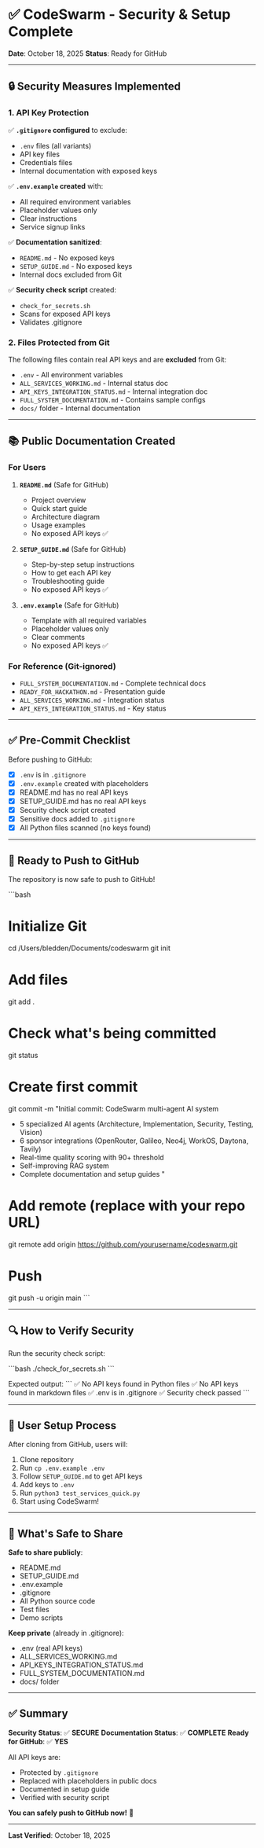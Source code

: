 # ✅ CodeSwarm - Security & Setup Complete

**Date**: October 18, 2025
**Status**: Ready for GitHub

---

## 🔒 Security Measures Implemented

### 1. API Key Protection

✅ **`.gitignore` configured** to exclude:
- `.env` files (all variants)
- API key files
- Credentials files
- Internal documentation with exposed keys

✅ **`.env.example` created** with:
- All required environment variables
- Placeholder values only
- Clear instructions
- Service signup links

✅ **Documentation sanitized**:
- `README.md` - No exposed keys
- `SETUP_GUIDE.md` - No exposed keys
- Internal docs excluded from Git

✅ **Security check script** created:
- `check_for_secrets.sh`
- Scans for exposed API keys
- Validates .gitignore

### 2. Files Protected from Git

The following files contain real API keys and are **excluded** from Git:

- `.env` - All environment variables
- `ALL_SERVICES_WORKING.md` - Internal status doc
- `API_KEYS_INTEGRATION_STATUS.md` - Internal integration doc
- `FULL_SYSTEM_DOCUMENTATION.md` - Contains sample configs
- `docs/` folder - Internal documentation

---

## 📚 Public Documentation Created

### For Users

1. **`README.md`** (Safe for GitHub)
   - Project overview
   - Quick start guide
   - Architecture diagram
   - Usage examples
   - No exposed API keys ✅

2. **`SETUP_GUIDE.md`** (Safe for GitHub)
   - Step-by-step setup instructions
   - How to get each API key
   - Troubleshooting guide
   - No exposed API keys ✅

3. **`.env.example`** (Safe for GitHub)
   - Template with all required variables
   - Placeholder values only
   - Clear comments
   - No exposed API keys ✅

### For Reference (Git-ignored)

- `FULL_SYSTEM_DOCUMENTATION.md` - Complete technical docs
- `READY_FOR_HACKATHON.md` - Presentation guide
- `ALL_SERVICES_WORKING.md` - Integration status
- `API_KEYS_INTEGRATION_STATUS.md` - Key status

---

## ✅ Pre-Commit Checklist

Before pushing to GitHub:

- [x] `.env` is in `.gitignore`
- [x] `.env.example` created with placeholders
- [x] README.md has no real API keys
- [x] SETUP_GUIDE.md has no real API keys
- [x] Security check script created
- [x] Sensitive docs added to `.gitignore`
- [x] All Python files scanned (no keys found)

---

## 🚀 Ready to Push to GitHub

The repository is now safe to push to GitHub!

\`\`\`bash
# Initialize Git
cd /Users/bledden/Documents/codeswarm
git init

# Add files
git add .

# Check what's being committed
git status

# Create first commit
git commit -m "Initial commit: CodeSwarm multi-agent AI system

- 5 specialized AI agents (Architecture, Implementation, Security, Testing, Vision)
- 6 sponsor integrations (OpenRouter, Galileo, Neo4j, WorkOS, Daytona, Tavily)
- Real-time quality scoring with 90+ threshold
- Self-improving RAG system
- Complete documentation and setup guides
"

# Add remote (replace with your repo URL)
git remote add origin https://github.com/yourusername/codeswarm.git

# Push
git push -u origin main
\`\`\`

---

## 🔍 How to Verify Security

Run the security check script:

\`\`\`bash
./check_for_secrets.sh
\`\`\`

Expected output:
\`\`\`
✅ No API keys found in Python files
✅ No API keys found in markdown files
✅ .env is in .gitignore
✅ Security check passed
\`\`\`

---

## 📖 User Setup Process

After cloning from GitHub, users will:

1. Clone repository
2. Run `cp .env.example .env`
3. Follow `SETUP_GUIDE.md` to get API keys
4. Add keys to `.env`
5. Run `python3 test_services_quick.py`
6. Start using CodeSwarm!

---

## 🎯 What's Safe to Share

**Safe to share publicly**:
- README.md
- SETUP_GUIDE.md
- .env.example
- .gitignore
- All Python source code
- Test files
- Demo scripts

**Keep private** (already in .gitignore):
- .env (real API keys)
- ALL_SERVICES_WORKING.md
- API_KEYS_INTEGRATION_STATUS.md
- FULL_SYSTEM_DOCUMENTATION.md
- docs/ folder

---

## ✅ Summary

**Security Status**: ✅ **SECURE**
**Documentation Status**: ✅ **COMPLETE**
**Ready for GitHub**: ✅ **YES**

All API keys are:
- Protected by `.gitignore`
- Replaced with placeholders in public docs
- Documented in setup guide
- Verified with security script

**You can safely push to GitHub now!** 🚀

---

**Last Verified**: October 18, 2025
